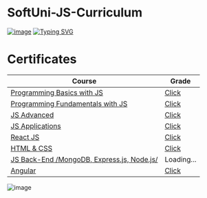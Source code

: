# SoftUni-JS-Curriculum
[![image](https://user-images.githubusercontent.com/90397928/140603839-af82656c-6920-4732-863d-d85cc2aff7fc.png)](https://softuni.bg/)
[![Typing SVG](https://readme-typing-svg.herokuapp.com?multiline=true&width=650&lines=First+steps+into+the+world+of+Software+Development)](https://git.io/typing-svg)


# Certificates
| Course  | Grade |
| ------------- | ------------- |
| [Programming Basics with JS](https://softuni.bg/trainings/3362/programming-basics-with-javascript-april-2021)  | [Click](https://softuni.bg/certificates/details/106635/fdf2a94e) 
| [Programming Fundamentals with JS](https://softuni.bg/trainings/3367/js-fundamentals-may-2021)  | [Click](https://softuni.bg/certificates/details/111287/4aa78be1)  |
| [JS Advanced](https://softuni.bg/trainings/3487/js-advanced-september-2021/)  | [Click](https://softuni.bg/certificates/details/114887/d8170bd5)  |
| [JS Applications](https://softuni.bg/trainings/3488/js-applications-october-2021/)  | [Click](https://softuni.bg/certificates/details/120998/566ded97)  |
| [React JS](https://softuni.bg/trainings/3575/reactjs-november-2021)  | [Click](https://softuni.bg/certificates/details/122755/cd4e846e) | 
| [HTML & CSS](https://softuni.bg/trainings/3604/html-and-css-january-2022)  | [Click](https://softuni.bg/certificates/details/127582/f1742de3) |  
| [JS Back-End /MongoDB, Express.js, Node.js/](https://softuni.bg/trainings/3594/js-back-end-january-2022)  | Loading... | 
| [Angular](https://softuni.bg/trainings/3603/angular-march-2022)  | [Click](https://softuni.bg/certificates/details/133071/9e05b261) | 
![image](https://i.postimg.cc/YqkYTcyW/Graduation-Male-Version.png)





